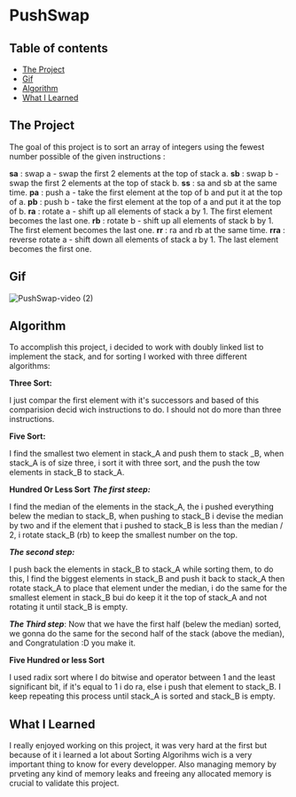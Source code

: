 # PushSwap

## Table of contents
  - [The Project](#The-Project)
  - [Gif](#Gif)
  - [Algorithm](#Algorithm)
  - [What I Learned](#What-I-Learned)


## The Project

The goal of this project is to sort an array of integers using the fewest number possible of  the given instructions :

**sa**	:	swap a - swap the first 2 elements at the top of stack a.
**sb**	:	swap b - swap the first 2 elements at the top of stack b. 
**ss**	:	sa and sb at the same time.
**pa**	:	push a - take the first element at the top of b and put it at the top of a. 
**pb**	:	push b - take the first element at the top of a and put it at the top of b. 
**ra**	:	rotate a - shift up all elements of stack a by 1. The first element becomes the last one.
**rb**	:	rotate b - shift up all elements of stack b by 1. The first element becomes the last one.
**rr**	:	ra and rb at the same time.
**rra**	:	reverse rotate a - shift down all elements of stack a by 1. The last element becomes the first one.

## Gif

![PushSwap-video (2)](https://user-images.githubusercontent.com/43113421/152562315-f16d530a-6ec9-4b96-8f7b-a9ac34ef01a5.gif)


## Algorithm

To accomplish this project, i decided to work with doubly linked list to implement the stack, and for sorting I worked
with three different algorithms:

**Three Sort:**

I just compar the first element with it's successors and based of this comparision 
decid wich instructions to do.
I should not do more than three instructions.

**Five Sort:**

I find the smallest two element in stack_A and push them to stack _B, when stack_A is of size three, i sort it with 
three sort, and the push the tow elements in stack_B to stack_A.

**Hundred Or Less Sort**
***The first steep:***

I find the median of the elements in the stack_A, the i pushed everything belew the 
median to stack_B, 
when pushing to stack_B i devise the median by two and if the element that i pushed to 
stack_B is less than the 
median / 2, i rotate stack_B (rb) to keep the smallest number on the top.

***The second step:***

I push back the elements in stack_B to stack_A while sorting them, to do this, I find 
the biggest elements in stack_B and push it back to stack_A then rotate stack_A to place that element under the median, i do the same for the 
smallest element in stack_B bui do keep it it the top of stack_A and not rotating it until stack_B is empty.

***The Third step***:
Now that we have the first half (belew the median) sorted, we gonna do the same for the second half of the stack
(above the median), and Congratulation :D you make it.

**Five Hundred or less Sort**

I used radix sort where I do bitwise and operator between 1 and the least significant bit, if it's equal to 1 i 
do ra, else i push that element to stack_B.
I keep repeating this process until stack_A is sorted and stack_B is empty.
	



## What I Learned

I really enjoyed working on this project, it was very hard at the first but  because of it i learned a lot about 
Sorting Algorihms wich is a very important thing to know for every developper.
Also managing memory by prveting any kind of memory leaks and freeing any allocated memory  is crucial to validate
this project.

